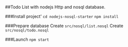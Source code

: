 ##Todo List with nodejs Http and nosql database.

###Install project'
`cd nodejs-nosql-starter`
`npm install`

###Prepare database
Create `src/nosql/list.nosql`
Create `src/nosql/todo.nosql`

###Launch
`npm start`